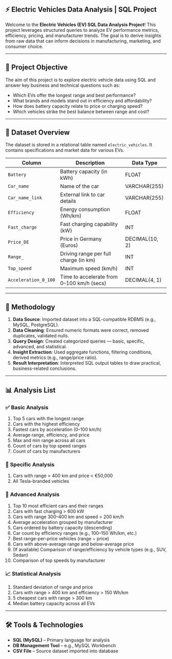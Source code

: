 ## ⚡ **Electric Vehicles Data Analysis | SQL Project**

Welcome to the **Electric Vehicles (EV) SQL Data Analysis Project**! This project leverages structured queries to analyze EV performance metrics, efficiency, pricing, and manufacturer trends. The goal is to derive insights from raw data that can inform decisions in manufacturing, marketing, and consumer choice.

---

## 🎯 **Project Objective**

The aim of this project is to explore electric vehicle data using SQL and answer key business and technical questions such as:

- Which EVs offer the longest range and best performance?
- What brands and models stand out in efficiency and affordability?
- How does battery capacity relate to price or charging speed?
- Which vehicles strike the best balance between range and cost?

---

## 📁 **Dataset Overview**

The dataset is stored in a relational table named `electric_vehicles`. It contains specifications and market data for various EVs.

| Column               | Description                               | Data Type       |
|----------------------|-------------------------------------------|-----------------|
| `Battery`            | Battery capacity (in kWh)                 | FLOAT           |
| `Car_name`           | Name of the car                           | VARCHAR(255)    |
| `Car_name_link`      | External link to car details              | VARCHAR(255)    |
| `Efficiency`         | Energy consumption (Wh/km)                | FLOAT           |
| `Fast_charge`        | Fast charging capability (kW)             | INT             |
| `Price_DE`           | Price in Germany (Euros)                  | DECIMAL(10, 2)  |
| `Range_`             | Driving range per full charge (in km)     | INT             |
| `Top_speed`          | Maximum speed (km/h)                      | INT             |
| `Acceleration_0_100` | Time to accelerate from 0–100 km/h (secs) | DECIMAL(4, 1)   |

---

## 🧠 **Methodology**

1. **Data Source**: Imported dataset into a SQL-compatible RDBMS (e.g., MySQL, PostgreSQL).
2. **Data Cleaning**: Ensured numeric formats were correct, removed duplicates, validated nulls.
3. **Query Design**: Created categorized queries — basic, specific, advanced, and statistical.
4. **Insight Extraction**: Used aggregate functions, filtering conditions, derived metrics (e.g., range/price ratio).
5. **Result Interpretation**: Interpreted SQL output tables to draw practical, business-related conclusions.

---

## 📊 **Analysis List**

### ✅ **Basic Analysis**

1. Top 5 cars with the longest range  
2. Cars with the highest efficiency  
3. Fastest cars by acceleration (0–100 km/h)  
4. Average range, efficiency, and price  
5. Max and min range across all cars  
6. Count of cars by top speed ranges  
7. Count of cars by manufacturers  

### 🎯 **Specific Analysis**

1. Cars with range > 400 km and price < €50,000  
2. All Tesla-branded vehicles  

### 🚀 **Advanced Analysis**

1. Top 10 most efficient cars and their ranges  
2. Cars with fast charging > 600 kW  
3. Cars with range 300–400 km and speed > 200 km/h  
4. Average acceleration grouped by manufacturer  
5. Cars ordered by battery capacity (descending)  
6. Car count by efficiency ranges (e.g., 100–150 Wh/km, etc.)  
7. Best range-per-price vehicles (range ÷ price)  
8. Cars with above-average range and below-average price  
9. (If available) Comparison of range/efficiency by vehicle types (e.g., SUV, Sedan)  
10. Comparison of top speeds by manufacturer  

### 📈 **Statistical Analysis**

1. Standard deviation of range and price  
2. Cars with range > 400 km and efficiency > 150 Wh/km  
3. 5 cheapest cars with range > 300 km  
4. Median battery capacity across all EVs  

---

## 🛠 **Tools & Technologies**

- **SQL (MySQL)** – Primary language for analysis  
- **DB Management Tool** – e.g., MySQL Workbench  
- **CSV File** – Source dataset imported into database  
 


